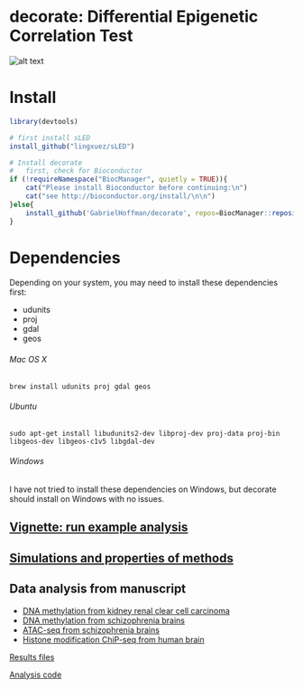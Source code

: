
# decorate: Differential Epigenetic Correlation Test

![alt text](https://hoffmg01.u.hpc.mssm.edu/software/decorate/workflow.png)

# Install
```r
library(devtools)

# first install sLED
install_github("lingxuez/sLED")

# Install decorate
# 	first, check for Bioconductor
if (!requireNamespace("BiocManager", quietly = TRUE)){
	cat("Please install Bioconductor before continuing:\n")
	cat("see http://bioconductor.org/install/\n\n")
}else{
	install_github('GabrielHoffman/decorate', repos=BiocManager::repositories())
}   
```

# Dependencies
Depending on your system, you may need to install these dependencies first: 
- udunits 
- proj
- gdal 
- geos

###### Mac OS X
```brew install udunits proj gdal geos```

###### Ubuntu
```sudo apt-get install libudunits2-dev libproj-dev proj-data proj-bin libgeos-dev libgeos-c1v5 libgdal-dev```

###### Windows
I have not tried to install these dependencies on Windows, but decorate should install on Windows with no issues.


## [Vignette: run example analysis](https://hoffmg01.u.hpc.mssm.edu/software/decorate/decorate_example.html)

## [Simulations and properties of methods](https://hoffmg01.u.hpc.mssm.edu/software/decorate/simulations.html)

## Data analysis from manuscript
 - [DNA methylation from kidney renal clear cell carcinoma](https://hoffmg01.u.hpc.mssm.edu/software/decorate/KIRC.html)
 - [DNA methylation from schizophrenia brains](https://hoffmg01.u.hpc.mssm.edu/software/decorate/methyl_scz_decorate.html)
 - [ATAC-seq from schizophrenia brains](https://hoffmg01.u.hpc.mssm.edu/software/decorate/atac_local_corr.html)
 - [Histone modification ChiP-seq from human brain](https://hoffmg01.u.hpc.mssm.edu/software/decorate/EpiMap.html)

  [Results files](https://www.synapse.org/#!Synapse:syn20742092)
  
  [Analysis code](https://github.com/GabrielHoffman/decorate_analysis)
